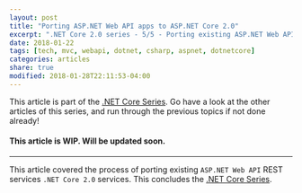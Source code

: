 ```yaml
---
layout: post
title: "Porting ASP.NET Web API apps to ASP.NET Core 2.0"
excerpt: ".NET Core 2.0 series - 5/5 - Porting existing ASP.NET Web API apps to ASP.NET Core 2.0"
date: 2018-01-22
tags: [tech, mvc, webapi, dotnet, csharp, aspnet, dotnetcore]
categories: articles
share: true
modified: 2018-01-28T22:11:53-04:00
---
```


This article is part of the [.NET Core Series](/articles/dotnet-core-2.0/). Go have a look at the other articles of this series, and run through the previous topics if not done already!

#### This article is WIP. Will be updated soon.

----

This article covered the process of porting existing `ASP.NET Web API` REST services `.NET Core 2.0` services. This concludes the [.NET Core Series](/articles/dotnet-core-2.0/).